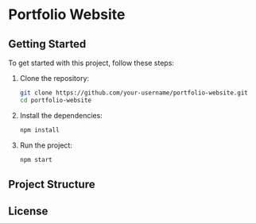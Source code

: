 # Portfolio Website

## Getting Started

To get started with this project, follow these steps:

1. Clone the repository:
    ```sh
    git clone https://github.com/your-username/portfolio-website.git
    cd portfolio-website
    ```

2. Install the dependencies:
    ```sh
    npm install
    ```

3. Run the project:
    ```sh
    npm start
    ```

## Project Structure

<!-- ...existing code... -->

## License

<!-- ...existing code... -->
